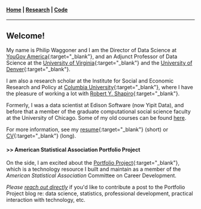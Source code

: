 #### [Home](https://pdwaggoner.github.io) | [Research](/Research.md) | [Code](/Code.md)
___________

## Welcome!

My name is Philip Waggoner and I am the Director of Data Science at [YouGov America](https://today.yougov.com/?utm_source=twitter&utm_medium=twitter_link&utm_campaign=profile_bio_link){:target="_blank"}, and an Adjunct Professor of Data Science at the [University of Virginia](https://datascience.virginia.edu/){:target="_blank"} and the [University of Denver](https://ritchieschool.du.edu/academics-education/gr-programs/ms-data-science){:target="_blank"}.

I am also a research scholar at the Institute for Social and Economic Research and Policy at [Columbia University](http://iserp.columbia.edu/people/philip-d-waggoner){:target="_blank"}, where I have the pleasure of working a lot with [Robert Y. Shapiro](https://www.sipa.columbia.edu/faculty-research/faculty-directory/robert-shapiro){:target="_blank"}.

Formerly, I was a data scientist at Edison Software (now Yipit Data), and before that a member of the graduate computational social science faculty at the University of Chicago. Some of my old courses can be found [here](/Teach.md).

For more information, see my [resume](https://www.dropbox.com/s/0eq237s7arqh7yv/Philip%20Waggoner_Resume.pdf?dl=0){:target="_blank"} (short) or [CV](https://www.dropbox.com/s/ikt228v5lmobro2/Philip%20Waggoner_CV.pdf?dl=0){:target="_blank"} (long).

#### >> American Statistical Association Portfolio Project

On the side, I am excited about the [Portfolio Project](https://ccdportfolio.netlify.app/){:target="_blank"}, which is a technology resource I built and maintain as a member of the *American Statistical Association* Committee on Career Development. 

*Please [reach out directly](mailto:philip.waggoner@yougov.com)* if you'd like to contribute a post to the Portfolio Project blog re: data science, statistics, professional development, practical interaction with technology, etc.
